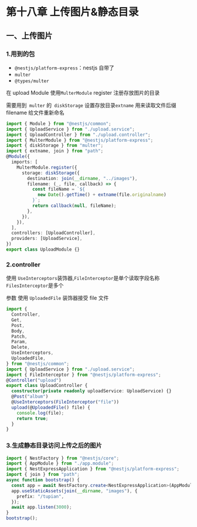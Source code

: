 # 第十八章 上传图片&静态目录

## 一、上传图片

### 1.用到的包

- `@nestjs/platform-express`：nestjs 自带了
- `multer`
- `@types/multer`

在 upload Module 使用`MulterModule` register 注册存放图片的目录

需要用到` multer` 的` diskStorage` 设置存放目录`extname` 用来读取文件后缀 filename 给文件重新命名

```ts
import { Module } from "@nestjs/common";
import { UploadService } from "./upload.service";
import { UploadController } from "./upload.controller";
import { MulterModule } from "@nestjs/platform-express";
import { diskStorage } from "multer";
import { extname, join } from "path";
@Module({
  imports: [
    MulterModule.register({
      storage: diskStorage({
        destination: join(__dirname, "../images"),
        filename: (_, file, callback) => {
          const fileName = `${
            new Date().getTime() + extname(file.originalname)
          }`;
          return callback(null, fileName);
        },
      }),
    }),
  ],
  controllers: [UploadController],
  providers: [UploadService],
})
export class UploadModule {}
```

### 2.controller

使用 `UseInterceptors`装饰器,`FileInterceptor`是单个读取字段名称 `FilesInterceptor`是多个

参数 使用 `UploadedFile` 装饰器接受 file 文件

```ts
import {
  Controller,
  Get,
  Post,
  Body,
  Patch,
  Param,
  Delete,
  UseInterceptors,
  UploadedFile,
} from "@nestjs/common";
import { UploadService } from "./upload.service";
import { FileInterceptor } from "@nestjs/platform-express";
@Controller("upload")
export class UploadController {
  constructor(private readonly uploadService: UploadService) {}
  @Post("album")
  @UseInterceptors(FileInterceptor("file"))
  upload(@UploadedFile() file) {
    console.log(file);
    return true;
  }
}
```

### 3.生成静态目录访问上传之后的图片

```ts
import { NestFactory } from "@nestjs/core";
import { AppModule } from "./app.module";
import { NestExpressApplication } from "@nestjs/platform-express";
import { join } from "path";
async function bootstrap() {
  const app = await NestFactory.create<NestExpressApplication>(AppModule);
  app.useStaticAssets(join(__dirname, "images"), {
    prefix: "/tupian",
  });
  await app.listen(3000);
}
bootstrap();
```
